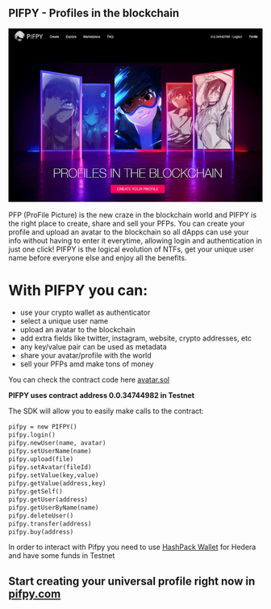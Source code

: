 ## PIFPY - Profiles in the blockchain

![hero](https://raw.githubusercontent.com/kuyawa/pifpy/main/stuff/pifpy.jpg)

PFP (ProFile Picture) is the new craze in the blockchain world and PIFPY is the right place to create, share and sell your PFPs. You can create your profile and upload an avatar to the blockchain so all dApps can use your info without having to enter it everytime, allowing login and authentication in just one click! PIFPY is the logical evolution of NTFs, get your unique user name before everyone else and enjoy all the benefits.

# With PIFPY you can:

- use your crypto wallet as authenticator
- select a unique user name
- upload an avatar to the blockchain
- add extra fields like twitter, instagram, website, crypto addresses, etc
- any key/value pair can be used as metadata
- share your avatar/profile with the world
- sell your PFPs amd make tons of money


You can check the contract code here [avatar.sol](https://github.com/kuyawa/pifpy/blob/main/src/public/contracts/avatar.sol)

**PIFPY uses contract address 0.0.34744982 in Testnet**

The SDK will allow you to easily make calls to the contract:

    pifpy = new PIFPY()
    pifpy.login()
    pifpy.newUser(name, avatar)
    pifpy.setUserName(name)
    pifpy.upload(file)
    pifpy.setAvatar(fileId)
    pifpy.setValue(key,value)
    pifpy.getValue(address,key)
    pifpy.getSelf()
    pifpy.getUser(address)
    pifpy.getUserByName(name)
    pifpy.deleteUser()
    pifpy.transfer(address)
    pifpy.buy(address)

In order to interact with Pifpy you need to use [HashPack Wallet](https://www.hashpack.app) for Hedera and have some funds in Testnet

## Start creating your universal profile right now in [pifpy.com](https://pifpy.com)
